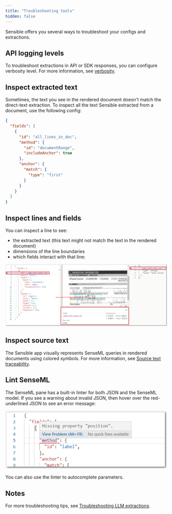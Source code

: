 ```yaml
---
title: "Troubleshooting tools"
hidden: false
---
```


Sensible offers you several ways to troubleshoot your configs and extractions.

API logging levels
----

To troubleshoot extractions in API or SDK responses, you can configure verbosity level. For more information, see [verbosity](doc:verbosity).


Inspect extracted text
-----

Sometimes, the text you see in the rendered document doesn't match the direct-text extraction. To inspect all the text Sensible extracted from a document, use the following config:

```json
{  
  "fields": [
    {
      "id": "all_lines_in_doc",
      "method": {
        "id": "documentRange",
        "includeAnchor": true
      },
      "anchor": {
        "match": {
          "type": "first"
        }
      }
    }
  ]
}
```

Inspect lines and fields
----

You can inspect a line to see:

- the extracted text (this text might not match the text in the rendered document)
- dimensions of the line boundaries
- which fields interact with that line:

![Click to enlarge](https://raw.githubusercontent.com/sensible-hq/sensible-docs/main/readme-sync/assets/v0/images/final/line_details.png)

Inspect source text
-----

The Sensible app visually represents SenseML queries in rendered documents using colored symbols. For more information, see [Source text traceability](doc:color).

Lint SenseML
----

The SenseML pane has a built-in linter for both JSON and the SenseML model. If you see a warning about  invalid JSON, then hover over the red-underlined JSON to see an error message:

![Click to enlarge](https://raw.githubusercontent.com/sensible-hq/sensible-docs/main/readme-sync/assets/v0/images/final/linter_SenseML.png)

You can also use the linter to autocomplete parameters.

## Notes

For more troubleshooting tips, see [Troubleshooting LLM extractions](doc:troubleshoot-llms).

